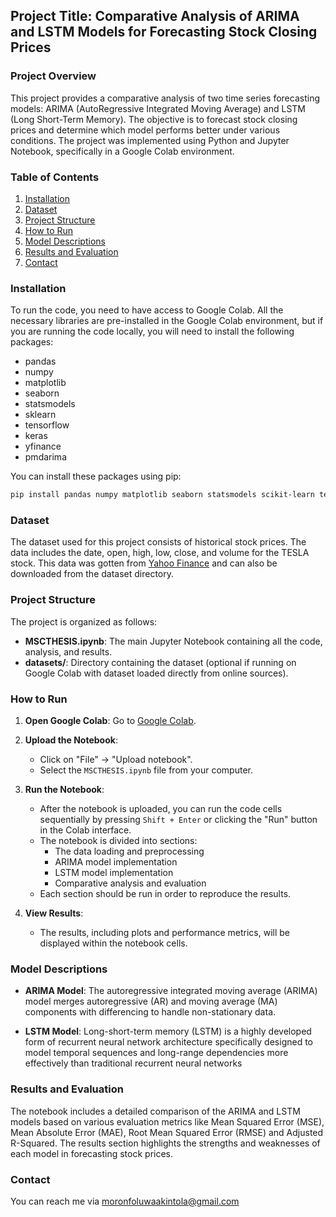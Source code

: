 ## Project Title: Comparative Analysis of ARIMA and LSTM Models for Forecasting Stock Closing Prices

### Project Overview
This project provides a comparative analysis of two time series forecasting models: ARIMA (AutoRegressive Integrated Moving Average) and LSTM (Long Short-Term Memory). The objective is to forecast stock closing prices and determine which model performs better under various conditions. The project was implemented using Python and Jupyter Notebook, specifically in a Google Colab environment.

### Table of Contents
1. [Installation](#installation)
2. [Dataset](#dataset)
3. [Project Structure](#project-structure)
4. [How to Run](#how-to-run)
5. [Model Descriptions](#model-descriptions)
6. [Results and Evaluation](#results-and-evaluation)
7. [Contact](#contact)

### Installation
To run the code, you need to have access to Google Colab. All the necessary libraries are pre-installed in the Google Colab environment, but if you are running the code locally, you will need to install the following packages:

- pandas
- numpy
- matplotlib
- seaborn
- statsmodels
- sklearn
- tensorflow
- keras
- yfinance 
- pmdarima

You can install these packages using pip:

```bash
pip install pandas numpy matplotlib seaborn statsmodels scikit-learn tensorflow keras yfinance pmdarima
```

### Dataset
The dataset used for this project consists of historical stock prices. The data includes the date, open, high, low, close, and volume for the TESLA stock. This data was gotten from [Yahoo Finance](https://finance.yahoo.com/quote/TSLA/history/?period1=1277818200&period2=1594339200&interval=1d&filter=history&frequency=1d) and can also be downloaded from the dataset directory.

### Project Structure
The project is organized as follows:

- **MSCTHESIS.ipynb**: The main Jupyter Notebook containing all the code, analysis, and results.
- **datasets/**: Directory containing the dataset (optional if running on Google Colab with dataset loaded directly from online sources).

### How to Run

1. **Open Google Colab**: Go to [Google Colab](https://colab.research.google.com/drive/1_-fuezmOwgNwPwwAgJX-pMDn5BA-HMvW).

2. **Upload the Notebook**:
   - Click on "File" -> "Upload notebook".
   - Select the `MSCTHESIS.ipynb` file from your computer.

3. **Run the Notebook**:
   - After the notebook is uploaded, you can run the code cells sequentially by pressing `Shift + Enter` or clicking the "Run" button in the Colab interface.
   - The notebook is divided into sections:
     - The data loading and preprocessing
     - ARIMA model implementation
     - LSTM model implementation
     - Comparative analysis and evaluation
   - Each section should be run in order to reproduce the results.

4. **View Results**:
   - The results, including plots and performance metrics, will be displayed within the notebook cells.

### Model Descriptions

- **ARIMA Model**: The autoregressive integrated moving average (ARIMA) model merges autoregressive (AR) and moving average (MA) components with differencing to handle non-stationary data.

- **LSTM Model**: Long-short-term memory (LSTM) is a highly developed form of recurrent neural network architecture specifically designed to model temporal sequences and long-range dependencies more effectively than traditional recurrent neural networks 

### Results and Evaluation
The notebook includes a detailed comparison of the ARIMA and LSTM models based on various evaluation metrics like Mean Squared Error (MSE), Mean Absolute Error (MAE), Root Mean Squared Error (RMSE) and Adjusted R-Squared. The results section highlights the strengths and weaknesses of each model in forecasting stock prices.

### Contact
You can reach me via [moronfoluwaakintola@gmail.com](mailto:moronfoluwaakintola@gmail.co)
